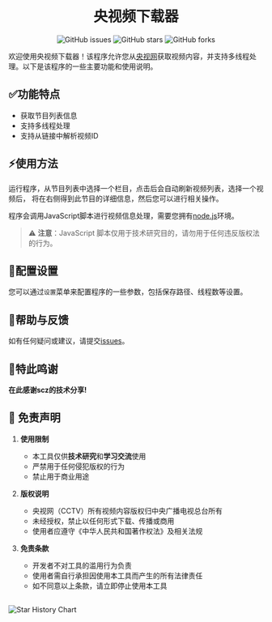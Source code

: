 <h1 align="center">央视频下载器</h1>
<p align="center" class="shields">
    <a href="https://github.com/letr007/CCTVVideoDownloader/issues" style="text-decoration:none">
        <img src="https://img.shields.io/github/issues/letr007/CCTVVideoDownloader.svg" alt="GitHub issues"/>
    </a>
    <a href="https://github.com/letr007/CCTVVideoDownloader" style="text-decoration:none" >
        <img src="https://img.shields.io/github/stars/letr007/CCTVVideoDownloader.svg" alt="GitHub stars"/>
    </a>
    <a href="https://github.com/letr007/CCTVVideoDownloader" style="text-decoration:none" >
        <img src="https://img.shields.io/github/forks/letr007/CCTVVideoDownloader.svg" alt="GitHub forks"/>
    </a>
</p>

欢迎使用央视频下载器！该程序允许您从[央视网](https://tv.cctv.com)获取视频内容，并支持多线程处理。以下是该程序的一些主要功能和使用说明。

## :white_check_mark:功能特点

- 获取节目列表信息
- 支持多线程处理
- 支持从链接中解析视频ID

## :zap:使用方法

运行程序，从节目列表中选择一个栏目，点击后会自动刷新视频列表，选择一个视频后， 
将在右侧得到此节目的详细信息，然后您可以进行相关操作。

程序会调用JavaScript脚本进行视频信息处理，需要您拥有[node.js](https://nodejs.org/en/download/)环境。

> :warning: **注意**：JavaScript 脚本仅用于技术研究目的，请勿用于任何违反版权法的行为。

## :pencil:配置设置

您可以通过`设置`菜单来配置程序的一些参数，包括保存路径、线程数等设置。

## :beers:帮助与反馈

如有任何疑问或建议，请提交[issues](https://github.com/letr007/CCTVVideoDownload/issues)。

## :tada:特此鸣谢

**在此感谢scz的技术分享!**

## :rotating_light: 免责声明  

1. **使用限制**
   - 本工具仅供**技术研究**和**学习交流**使用
   - 严禁用于任何侵犯版权的行为
   - 禁止用于商业用途

2. **版权说明**
   - 央视网（CCTV）所有视频内容版权归中央广播电视总台所有
   - 未经授权，禁止以任何形式下载、传播或商用
   - 使用者应遵守《中华人民共和国著作权法》及相关法规

3. **免责条款**
   - 开发者不对工具的滥用行为负责
   - 使用者需自行承担因使用本工具而产生的所有法律责任
   - 如不同意以上条款，请立即停止使用本工具

##

<img alt="Star History Chart" src="https://api.star-history.com/svg?repos=letr007/CCTVVideoDownloader&type=Date" />


